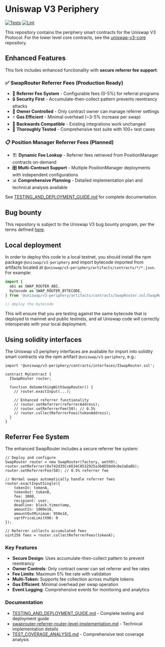 # Uniswap V3 Periphery

[![Tests](https://github.com/Uniswap/uniswap-v3-periphery/workflows/Tests/badge.svg)](https://github.com/Uniswap/uniswap-v3-periphery/actions?query=workflow%3ATests)
[![Lint](https://github.com/Uniswap/uniswap-v3-periphery/workflows/Lint/badge.svg)](https://github.com/Uniswap/uniswap-v3-periphery/actions?query=workflow%3ALint)

This repository contains the periphery smart contracts for the Uniswap V3 Protocol.
For the lower level core contracts, see the [uniswap-v3-core](https://github.com/Uniswap/uniswap-v3-core)
repository.

## Enhanced Features

This fork includes enhanced functionality with **secure referrer fee support**:

### ✅ SwapRouter Referrer Fees (Production Ready)
- 🎯 **Referrer Fee System** - Configurable fees (0-5%) for referral programs
- 🔒 **Security First** - Accumulate-then-collect pattern prevents reentrancy attacks  
- 🔧 **Owner Controlled** - Only contract owner can manage referrer settings
- ⚡ **Gas Efficient** - Minimal overhead (~3-5% increase per swap)
- 🔄 **Backwards Compatible** - Existing integrations work unchanged
- 🧪 **Thoroughly Tested** - Comprehensive test suite with 100+ test cases

### 📋 Position Manager Referrer Fees (Planned)
- 🏗️ **Dynamic Fee Lookup** - Referrer fees retrieved from PositionManager contracts on-demand
- 🎛️ **Multi-Contract Support** - Multiple PositionManager deployments with independent configurations
- 📊 **Comprehensive Planning** - Detailed implementation plan and technical analysis available

See [TESTING_AND_DEPLOYMENT_GUIDE.md](./TESTING_AND_DEPLOYMENT_GUIDE.md) for complete documentation.

## Bug bounty

This repository is subject to the Uniswap V3 bug bounty program,
per the terms defined [here](./bug-bounty.md).

## Local deployment

In order to deploy this code to a local testnet, you should install the npm package
`@uniswap/v3-periphery`
and import bytecode imported from artifacts located at
`@uniswap/v3-periphery/artifacts/contracts/*/*.json`.
For example:

```typescript
import {
  abi as SWAP_ROUTER_ABI,
  bytecode as SWAP_ROUTER_BYTECODE,
} from '@uniswap/v3-periphery/artifacts/contracts/SwapRouter.sol/SwapRouter.json'

// deploy the bytecode
```

This will ensure that you are testing against the same bytecode that is deployed to
mainnet and public testnets, and all Uniswap code will correctly interoperate with
your local deployment.

## Using solidity interfaces

The Uniswap v3 periphery interfaces are available for import into solidity smart contracts
via the npm artifact `@uniswap/v3-periphery`, e.g.:

```solidity
import '@uniswap/v3-periphery/contracts/interfaces/ISwapRouter.sol';

contract MyContract {
  ISwapRouter router;

  function doSomethingWithSwapRouter() {
    // router.exactInput(...);
    
    // Enhanced referrer functionality
    // router.setReferrer(referrerAddress);
    // router.setReferrerFee(50); // 0.5%
    // router.collectReferrerFees(tokenAddress);
  }
}
```

## Referrer Fee System

The enhanced SwapRouter includes a secure referrer fee system:

```solidity
// Deploy and configure
SwapRouter router = new SwapRouter(factory, weth9);
router.setReferrer(0x742d35Cc6634C0532925a3b8D58d4c8e2aDa8b);
router.setReferrerFee(50); // 0.5% referrer fee

// Normal swaps automatically handle referrer fees
router.exactInputSingle({
    tokenIn: tokenA,
    tokenOut: tokenB,
    fee: 3000,
    recipient: user,
    deadline: block.timestamp,
    amountIn: 1000e18,
    amountOutMinimum: 950e18,
    sqrtPriceLimitX96: 0
});

// Referrer collects accumulated fees
uint256 fees = router.collectReferrerFees(tokenA);
```

### Key Features

- **Secure Design**: Uses accumulate-then-collect pattern to prevent reentrancy
- **Owner Controls**: Only contract owner can set referrer and fee rates
- **Fee Limits**: Maximum 5% fee rate with validation
- **Multi-Token**: Supports fee collection across multiple tokens
- **Gas Efficient**: Minimal overhead per swap operation
- **Event Logging**: Comprehensive events for monitoring and analytics

### Documentation

- [TESTING_AND_DEPLOYMENT_GUIDE.md](./TESTING_AND_DEPLOYMENT_GUIDE.md) - Complete testing and deployment guide
- [swaprouter-referrer-router-level-implementation.md](./swaprouter-referrer-router-level-implementation.md) - Technical implementation details
- [TEST_COVERAGE_ANALYSIS.md](./TEST_COVERAGE_ANALYSIS.md) - Comprehensive test coverage analysis

```
